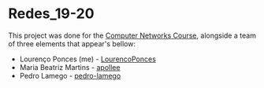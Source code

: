 # Redes_19-20

This project was done for the [Computer Networks Course](https://fenix.tecnico.ulisboa.pt/disciplinas/RC45179577/2019-2020/1-semestre), alongside a team of three elements that appear's bellow: 
 * Lourenço Ponces (me) - [LourencoPonces](https://github.com/LourencoPonces)
 * Maria Beatriz Martins - [apollee](https://github.com/apollee)
 * Pedro Lamego - [pedro-lamego](https://github.com/pedro-lamego)
